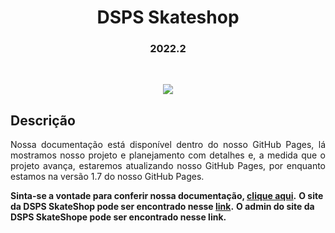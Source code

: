 <h1 align="center">DSPS Skateshop</h1>

<h3 align="center">2022.2</h3>

<br>

<p align="center">
<img src="https://img.shields.io/badge/STATUS-COMPLETED-green?style=for-the-badge"/>
</p>

<h2> Descrição </h2>

<p align="justify">
Nossa documentação está disponível dentro do nosso GitHub Pages, lá mostramos nosso projeto e planejamento com detalhes e, a medida que o projeto avança, estaremos atualizando nosso GitHub Pages, por enquanto estamos na versão 1.7 do nosso GitHub Pages.
</p>
<b>Sinta-se a vontade para conferir nossa documentação, <a href="https://mdsreq-fga-unb.github.io/2022.2-DSPS-Skateshop/#/">clique aqui</a>.</b>

<b>
O site da DSPS SkateShop pode ser encontrado nesse <a href="http://www.dspsskateshop.com.br/">link</a>.</b>
</b>
<b>
O admin do site da DSPS SkateShope pode ser encontrado nesse <a hres="http://www.dspsskateshop.com.br/admin">link.</a>
</b>
